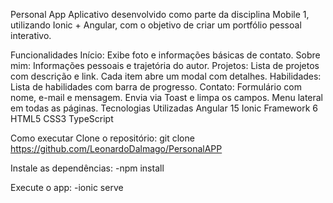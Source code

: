 Personal App 
Aplicativo desenvolvido como parte da disciplina Mobile 1, utilizando Ionic + Angular, com o objetivo de criar um portfólio pessoal interativo.

 Funcionalidades
Início: Exibe foto e informações básicas de contato.
Sobre mim: Informações pessoais e trajetória do autor.
Projetos: Lista de projetos com descrição e link. Cada item abre um modal com detalhes.
Habilidades: Lista de habilidades com barra de progresso.
Contato: Formulário com nome, e-mail e mensagem. Envia via Toast e limpa os campos.
Menu lateral em todas as páginas.
 Tecnologias Utilizadas
Angular 15
Ionic Framework 6
HTML5
CSS3
TypeScript

 Como executar
Clone o repositório: git clone https://github.com/LeonardoDalmago/PersonalAPP

Instale as dependências: -npm install

Execute o app: -ionic serve
